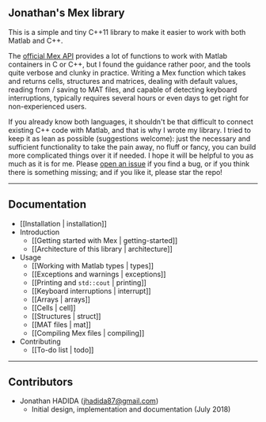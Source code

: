 
## Jonathan's Mex library

This is a simple and tiny C++11 library to make it easier to work with both Matlab and C++.

The [official Mex API](?) provides a lot of functions to work with Matlab containers in C or C++, but I found the guidance rather poor, and the tools quite verbose and clunky in practice. Writing a Mex function which takes and returns cells, structures and matrices, dealing with default values, reading from / saving to MAT files, and capable of detecting keyboard interruptions, typically requires several hours or even days to get right for non-experienced users. 

If you already know both languages, it shouldn't be that difficult to connect existing C++ code with Matlab, and that is why I wrote my library. I tried to keep it as lean as possible (suggestions welcome): just the necessary and sufficient functionality to take the pain away, no fluff or fancy, you can build more complicated things over it if needed. I hope it will be helpful to you as much as it is for me. Please [open an issue](?) if you find a bug, or if you think there is something missing; and if you like it, please star the repo!

---

## Documentation

 - [[Installation | installation]]
 - Introduction
   - [[Getting started with Mex | getting-started]]
   - [[Architecture of this library | architecture]]
 - Usage
   - [[Working with Matlab types | types]]
   - [[Exceptions and warnings | exceptions]]
   - [[Printing and `std::cout` | printing]]
   - [[Keyboard interruptions | interrupt]]
   - [[Arrays | arrays]]
   - [[Cells | cell]]
   - [[Structures | struct]]
   - [[MAT files | mat]]
   - [[Compiling Mex files | compiling]]
 - Contributing
   - [[To-do list | todo]]

---

## Contributors

- Jonathan HADIDA ([jhadida87@gmail.com](mailto:jhadida87@gmail.com))
  - Initial design, implementation and documentation (July 2018)
